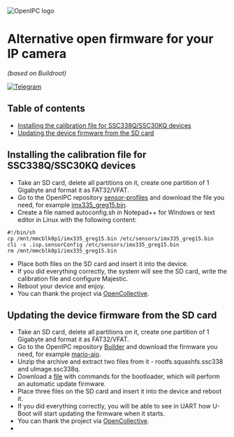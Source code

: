 ![OpenIPC logo][logo]

# Alternative open firmware for your IP camera
_(based on Buildroot)_

[![Telegram](https://openipc.org/images/telegram_button.svg)][telegram]

## Table of contents

- [Installing the calibration file for SSC338Q/SSC30KQ devices](#installing-the-calibration-file-for-ssc338qssc30kq-devices)
- [Updating the device firmware from the SD card](#updating-the-device-firmware-from-the-sd-card)


## Installing the calibration file for SSC338Q/SSC30KQ devices

- Take an SD card, delete all partitions on it, create one partition of 1 Gigabyte and format it as FAT32/VFAT.
- Go to the OpenIPC repository [sensor-profiles](https://github.com/OpenIPC/sensor-profiles/) and download the file you need, for example [imx335_greg15.bin](https://github.com/OpenIPC/sensor-profiles/raw/master/files/imx335_greg15.bin).
- Create a file named autoconfig.sh in Notepad++ for Windows or text editor in Linux with the following content:
```
#!/bin/sh
cp /mnt/mmcblk0p1/imx335_greg15.bin /etc/sensors/imx335_greg15.bin
cli -s .isp.sensorConfig /etc/sensors/imx335_greg15.bin
rm /mnt/mmcblk0p1/imx335_greg15.bin
```
- Place both files on the SD card and insert it into the device.
- If you did everything correctly, the system will see the SD card, write the calibration file and configure Majestic.
- Reboot your device and enjoy. 
- You can thank the project via [OpenCollective](https://opencollective.com/openipc#category-CONTRIBUTE).


## Updating the device firmware from the SD card

- Take an SD card, delete all partitions on it, create one partition of 1 Gigabyte and format it as FAT32/VFAT.
- Go to the OpenIPC repository [Builder](https://github.com/OpenIPC/builder/) and download the firmware you need, for example [mario-aio](https://github.com/OpenIPC/builder/releases/download/latest/ssc338q_fpv_openipc-mario-aio-nor.tgz).
- Unzip the archive and extract two files from it - rootfs.squashfs.ssc338 and uImage.ssc338q.
- Download a [file](https://github.com/OpenIPC/firmware/raw/master/general/scripts/boot.scr) with commands for the bootloader, which will perform an automatic update firmware.
- Place three files on the SD card and insert it into the device and reboot it.
- If you did everything correctly, you will be able to see in UART how U-Boot will start updating the firmware when it starts.
- You can thank the project via [OpenCollective](https://opencollective.com/openipc#category-CONTRIBUTE).
- 

[logo]: https://openipc.org/assets/openipc-logo-black.svg
[telegram]: https://openipc.org/our-channels
